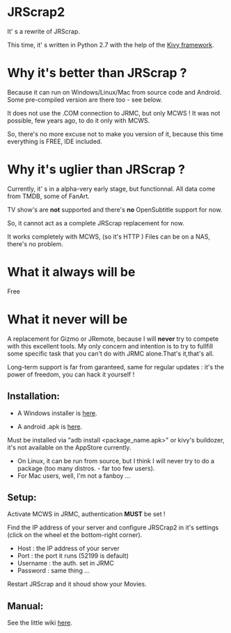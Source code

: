 # JRScrap2

It' s a rewrite of JRScrap.

This time, it' s written in Python 2.7 with the help of the [Kivy framework](https://kivy.org/#home).

# Why it's better than JRScrap ?

Because it can run on Windows/Linux/Mac from  source code and Android.
Some pre-compiled version are there too - see below.

It does not use the .COM connection to JRMC, but only MCWS !
It was not possible, few years ago, to do it only with MCWS.

So, there's no more excuse not to make you version of it, because this time everything is FREE, IDE included.

# Why it's uglier than JRScrap ?
Currently, it' s in a alpha-very early stage, but functionnal.
All data come from TMDB, some of FanArt.

TV show's are **not** supported and there's **no** OpenSubtitle support for now.

So, it cannot act as a complete JRScrap replacement for now.

It works completely with MCWS, (so  it's HTTP )
Files can be on a NAS, there's no problem.

# What it always will be
Free

# What it never will be

A replacement for Gizmo or JRemote, because I will **never** try to compete with this excellent tools. My only concern and intention is to try to fullfill some specific task that you can't do with JRMC alone.That's it,that's all.

Long-term support is far from garanteed, same for regular updates : it's the power of freedom, you can hack it yourself !

## Installation:

* A Windows installer is [here](https://github.com/fredele/JRScrap2/blob/master/windows/Output/setup%20JRScrap2.exe?raw=true).

* A android .apk is [here](https://github.com/fredele/JRScrap2/blob/master/android/bin/JRScrap2-0.1-debug.apk).

Must be installed via "adb install <package_name.apk>" or kivy's buildozer, it's not available on the AppStore currently.

* On Linux, it can be run from source, but I think I will never try to do a package (too many distros. - far too few users).
* For Mac users, well, I'm not a fanboy ...

## Setup:

Activate MCWS in JRMC, authentication **MUST** be set !

Find the IP address of your server and configure JRSCrap2 in it's settings (click on the wheel et the bottom-right corner).

* Host : the IP address of your server
* Port : the port it runs (52199 is default)
* Username : the auth. set in JRMC
* Password : same thing ...

Restart JRScrap and it shoud show your Movies.

## Manual:
See the little wiki [here](https://github.com/fredele/JRScrap2/wiki).


